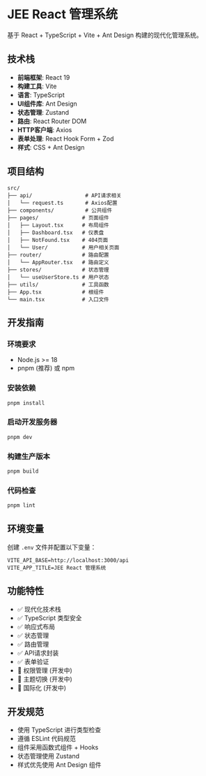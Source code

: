 # JEE React 管理系统

基于 React + TypeScript + Vite + Ant Design 构建的现代化管理系统。

## 技术栈

- **前端框架**: React 19
- **构建工具**: Vite
- **语言**: TypeScript
- **UI组件库**: Ant Design
- **状态管理**: Zustand
- **路由**: React Router DOM
- **HTTP客户端**: Axios
- **表单处理**: React Hook Form + Zod
- **样式**: CSS + Ant Design

## 项目结构

```
src/
├── api/                 # API请求相关
│   └── request.ts       # Axios配置
├── components/          # 公共组件
├── pages/              # 页面组件
│   ├── Layout.tsx      # 布局组件
│   ├── Dashboard.tsx   # 仪表盘
│   ├── NotFound.tsx    # 404页面
│   └── User/           # 用户相关页面
├── router/             # 路由配置
│   └── AppRouter.tsx   # 路由定义
├── stores/             # 状态管理
│   └── useUserStore.ts # 用户状态
├── utils/              # 工具函数
├── App.tsx             # 根组件
└── main.tsx            # 入口文件
```

## 开发指南

### 环境要求

- Node.js >= 18
- pnpm (推荐) 或 npm

### 安装依赖

```bash
pnpm install
```

### 启动开发服务器

```bash
pnpm dev
```

### 构建生产版本

```bash
pnpm build
```

### 代码检查

```bash
pnpm lint
```

## 环境变量

创建 `.env` 文件并配置以下变量：

```env
VITE_API_BASE=http://localhost:3000/api
VITE_APP_TITLE=JEE React 管理系统
```

## 功能特性

- ✅ 现代化技术栈
- ✅ TypeScript 类型安全
- ✅ 响应式布局
- ✅ 状态管理
- ✅ 路由管理
- ✅ API请求封装
- ✅ 表单验证
- 🔄 权限管理 (开发中)
- 🔄 主题切换 (开发中)
- 🔄 国际化 (开发中)

## 开发规范

- 使用 TypeScript 进行类型检查
- 遵循 ESLint 代码规范
- 组件采用函数式组件 + Hooks
- 状态管理使用 Zustand
- 样式优先使用 Ant Design 组件